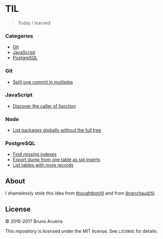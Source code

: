 # TIL

> Today I learned

### Categories

* [Git](#git)
* [JavaScript](#javascript)
* [PostgreSQL](#postgresql)

### Git

- [Split one commit in multiples](git/split-one-commit-in-multiples.md)

### JavaScript

- [Discover the caller of function](javascript/caller.md)

### Node

- [List packages globally without the full
  tree](node/list-globally-packages-without-full-tree.md)

### PostgreSQL

- [Find missing indexes](postgres/find-missing-indexes.md)
- [Export dump from one table as sql inserts](postgres/xport-dump-from-one-table-as-sql-inserts.md)
- [List tables with more records](postgres/list-tables-with-more-records.md)

## About

I shamelessly stole this idea from [thoughtbot/til](https://github.com/thoughtbot/til) and from [jbranchaud/til](https://github.com/jbranchaud/til).

## License

&copy; 2016-2017 Bruno Arueira

This repository is licensed under the MIT license. See `LICENSE` for
details.
